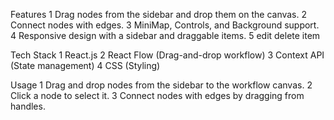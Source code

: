  Features
1 Drag nodes from the sidebar and drop them on the canvas.
2 Connect nodes with edges.
3 MiniMap, Controls, and Background support.
4 Responsive design with a sidebar and draggable items.
5 edit delete item  

 Tech Stack
 1 React.js 
 2 React Flow (Drag-and-drop workflow)
 3 Context API (State management)
 4 CSS (Styling)

 Usage
1 Drag and drop nodes from the sidebar to the workflow canvas.
2 Click a node to select it.
3 Connect nodes with edges by dragging from handles.

